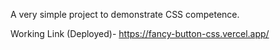 A very simple project to demonstrate CSS competence.

Working Link (Deployed)- https://fancy-button-css.vercel.app/
